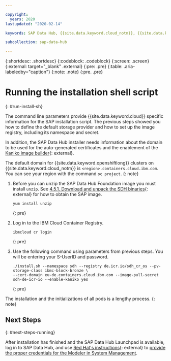 ```yaml
---

copyright:
  years: 2020
lastupdated: "2020-02-14"

keywords: SAP Data Hub, {{site.data.keyword.cloud_notm}}, {{site.data.keyword.cos_full_notm}}, {{site.data.keyword.cos_short}}, {{site.data.keyword.openshiftlong_notm}}, {{site.data.keyword.openshiftshort}}, Red Hat Enterprise Linux, SAP Data Hub on {{site.data.keyword.cloud_notm}}, data orchestration, data governance, data integration

subcollection: sap-data-hub

---
```


{:shortdesc: .shortdesc}
{:codeblock: .codeblock}
{:screen: .screen}
{:external: target="_blank" .external}
{:pre: .pre}
{:table: .aria-labeledby="caption"}
{:note: .note}
{:pre. .pre}

# Running the installation shell script
{: #run-install-sh}

The command line parameters provide {{site.data.keyword.cloud}} specific information for the SAP installation script. The previous steps showed you how to define the default storage provider and how to set up the image registry, including its namespace and secret.

In addition, the SAP Data Hub installer needs information about the domain to be used for the auto-generated certificates and the enablement of the [Kaniko image builder](https://access.redhat.com/articles/3630111#kaniko){: external}.

The default domain for {{site.data.keyword.openshiftlong}} clusters on {{site.data.keyword.cloud_notm}} is `<region>.containers.cloud.ibm.com`. You can see your region with the command `oc project`.
{: note}

1. Before you can unzip the SAP Data Hub Foundation image you must install `unzip`. See [4.5.1. Download and unpack the SDH binaries](https://access.redhat.com/articles/3630111#download-and-unpack-sdh-binaries){: external} for how to obtain the SAP image.

    ```
    yum install unzip
    ```
    {: pre}
    
1. Log in to the IBM Cloud Container Registry.

    ```
    ibmcloud cr login 
    ```
    {: pre}

1. Use the following command using parameters from previous steps. You will be entering your S-UserID and password.

    ```
    ./install.sh --namespace sdh --registry de.icr.io/sdh_cr_os --pv-storage-class ibmc-block-bronze \
    --cert-domain eu-de.containers.cloud.ibm.com --image-pull-secret sdh-de-icr-io --enable-kaniko yes
    ```
    {: pre}
    
The installation and the initializations of all pods is a lengthy process.
{: note}

## Next Steps
{: #next-steps-running}

After installation has finished and the SAP Data Hub Launchpad is available, log in to SAP Data Hub, and use [Red Hat's instructions](https://access.redhat.com/articles/3630111#aws-ecr-secret-for-modeler){: external} to [provide the proper credentials for the Modeler in System Management](/docs/infrastructure/sap-data-hub?topic=sap-data-hub-modeler-provide-credentials-for-registry).
